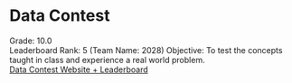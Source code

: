 # Data Contest 
Grade: 10.0   
Leaderboard Rank: 5 (Team Name: 2028) 
Objective: To test the concepts taught in class and experience a real world problem.    
[Data Contest Website + Leaderboard](https://www.kaggle.com/competitions/datacon-22/overview)
